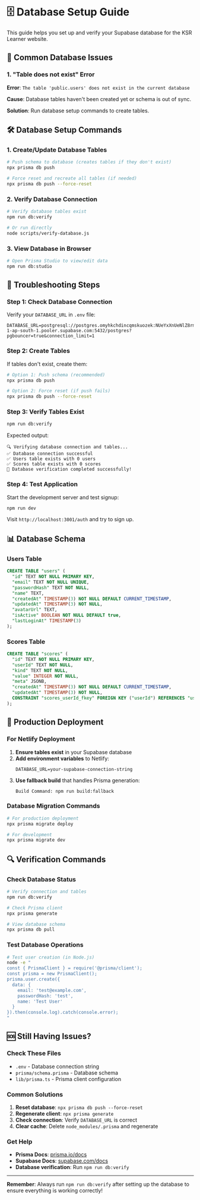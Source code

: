 # 🗄️ Database Setup Guide

This guide helps you set up and verify your Supabase database for the KSR Learner website.

## 🚨 Common Database Issues

### 1. "Table does not exist" Error

**Error**: `The table 'public.users' does not exist in the current database`

**Cause**: Database tables haven't been created yet or schema is out of sync.

**Solution**: Run database setup commands to create tables.

## 🛠️ Database Setup Commands

### 1. Create/Update Database Tables

```bash
# Push schema to database (creates tables if they don't exist)
npx prisma db push

# Force reset and recreate all tables (if needed)
npx prisma db push --force-reset
```

### 2. Verify Database Connection

```bash
# Verify database tables exist
npm run db:verify

# Or run directly
node scripts/verify-database.js
```

### 3. View Database in Browser

```bash
# Open Prisma Studio to view/edit data
npm run db:studio
```

## 🔧 Troubleshooting Steps

### Step 1: Check Database Connection

Verify your `DATABASE_URL` in `.env` file:

```env
DATABASE_URL=postgresql://postgres.omyhkchdincqmskuozek:NUeYxXnUeNlZ8rm2@aws-1-ap-south-1.pooler.supabase.com:5432/postgres?pgbouncer=true&connection_limit=1
```

### Step 2: Create Tables

If tables don't exist, create them:

```bash
# Option 1: Push schema (recommended)
npx prisma db push

# Option 2: Force reset (if push fails)
npx prisma db push --force-reset
```

### Step 3: Verify Tables Exist

```bash
npm run db:verify
```

Expected output:
```
🔍 Verifying database connection and tables...
✅ Database connection successful
✅ Users table exists with 0 users
✅ Scores table exists with 0 scores
🎉 Database verification completed successfully!
```

### Step 4: Test Application

Start the development server and test signup:

```bash
npm run dev
```

Visit `http://localhost:3001/auth` and try to sign up.

## 📊 Database Schema

### Users Table
```sql
CREATE TABLE "users" (
  "id" TEXT NOT NULL PRIMARY KEY,
  "email" TEXT NOT NULL UNIQUE,
  "passwordHash" TEXT NOT NULL,
  "name" TEXT,
  "createdAt" TIMESTAMP(3) NOT NULL DEFAULT CURRENT_TIMESTAMP,
  "updatedAt" TIMESTAMP(3) NOT NULL,
  "avatarUrl" TEXT,
  "isActive" BOOLEAN NOT NULL DEFAULT true,
  "lastLoginAt" TIMESTAMP(3)
);
```

### Scores Table
```sql
CREATE TABLE "scores" (
  "id" TEXT NOT NULL PRIMARY KEY,
  "userId" TEXT NOT NULL,
  "kind" TEXT NOT NULL,
  "value" INTEGER NOT NULL,
  "meta" JSONB,
  "createdAt" TIMESTAMP(3) NOT NULL DEFAULT CURRENT_TIMESTAMP,
  "updatedAt" TIMESTAMP(3) NOT NULL,
  CONSTRAINT "scores_userId_fkey" FOREIGN KEY ("userId") REFERENCES "users"("id") ON DELETE CASCADE ON UPDATE CASCADE
);
```

## 🚀 Production Deployment

### For Netlify Deployment

1. **Ensure tables exist** in your Supabase database
2. **Add environment variables** to Netlify:
   ```
   DATABASE_URL=your-supabase-connection-string
   ```
3. **Use fallback build** that handles Prisma generation:
   ```
   Build Command: npm run build:fallback
   ```

### Database Migration Commands

```bash
# For production deployment
npx prisma migrate deploy

# For development
npx prisma migrate dev
```

## 🔍 Verification Commands

### Check Database Status
```bash
# Verify connection and tables
npm run db:verify

# Check Prisma client
npx prisma generate

# View database schema
npx prisma db pull
```

### Test Database Operations
```bash
# Test user creation (in Node.js)
node -e "
const { PrismaClient } = require('@prisma/client');
const prisma = new PrismaClient();
prisma.user.create({
  data: {
    email: 'test@example.com',
    passwordHash: 'test',
    name: 'Test User'
  }
}).then(console.log).catch(console.error);
"
```

## 🆘 Still Having Issues?

### Check These Files
- `.env` - Database connection string
- `prisma/schema.prisma` - Database schema
- `lib/prisma.ts` - Prisma client configuration

### Common Solutions
1. **Reset database**: `npx prisma db push --force-reset`
2. **Regenerate client**: `npx prisma generate`
3. **Check connection**: Verify `DATABASE_URL` is correct
4. **Clear cache**: Delete `node_modules/.prisma` and regenerate

### Get Help
- **Prisma Docs**: [prisma.io/docs](https://prisma.io/docs)
- **Supabase Docs**: [supabase.com/docs](https://supabase.com/docs)
- **Database verification**: Run `npm run db:verify`

---

**Remember**: Always run `npm run db:verify` after setting up the database to ensure everything is working correctly!
